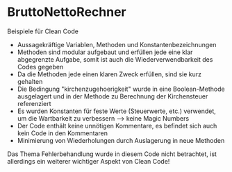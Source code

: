 # BruttoNettoRechner
Beispiele für Clean Code
- Aussagekräftige Variablen, Methoden und Konstantenbezeichnungen
- Methoden sind modular aufgebaut und erfüllen jede eine klar abgegrenzte Aufgabe, somit ist auch die Wiederverwendbarkeit des Codes gegeben
- Da die Methoden jede einen klaren Zweck erfüllen, sind sie kurz gehalten
- Die Bedingung "kirchenzugehoerigkeit" wurde in eine Boolean-Methode ausgelagert und in der Methode zu Berechnung der Kirchensteuer referenziert
- Es wurden Konstanten für feste Werte (Steuerwerte, etc.) verwendet, um die Wartbarkeit zu verbessern --> keine Magic Numbers
- Der Code enthält keine unnötigen Kommentare, es befindet sich auch kein Code in den Kommentaren
- Minimierung von Wiederholungen durch Auslagerung in neue Methoden

Das Thema Fehlerbehandlung wurde in diesem Code nicht betrachtet, ist allerdings ein weiterer wichtiger Aspekt von Clean Code!
